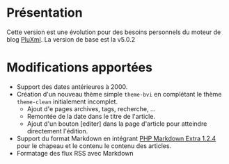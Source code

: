 Présentation
============
Cette version est une évolution pour des besoins personnels du moteur de blog [PluXml](http://pluxml.org/).
La version de base est la v5.0.2

Modifications apportées
=======================
* Support des dates antérieures à 2000.
* Création d'un nouveau thème simple `theme-bvi` en complétant le thème `theme-clean` initialement incomplet.
  * Ajout d'e pages archives, tags, recherche, ...
  * Remontée de la date dans le titre de l'article.
  * Ajout d'un bouton [editer] dans la page d'article pour atteindre directement l'édition.
* Support du format Markdown en intégrant [PHP Markdown Extra 1.2.4](http://michelf.com/projects/php-markdown/extra/)
  pour le chapeau et le contenu le contenu des articles.
* Formatage des flux RSS avec Markdown

